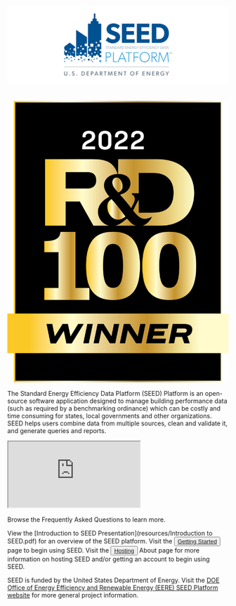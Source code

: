 <h1 style="max-height:5px;"></h1>
<div class="row">
	<div class="column85">
		<img src="images/DOE-SEED-Logo_v7.png" alt= "SEED Logo">
	</div>
	<div class="column15">
		<a href="https://www.rdworldonline.com/rd-100-2022-winner/the-seed-platform-decarbonizing-cities-through-robust-data-management/" target="_blank" style="padding-top:2.5em;"><img src="images/rd100-winner.png" alt="2022 R&D 100 Winner Logo" style="padding-top:2.5em;" ></a>
	</div>
</div>

The Standard Energy Efficiency Data Platform (SEED) Platform is an open-source software application designed to manage building performance data (such as required by a benchmarking ordinance) which can be costly and time consuming for states, local governments and other organizations. SEED helps users combine data from multiple sources, clean and validate it, and generate queries and reports. 

<div class="video">
    <iframe src="https://www.youtube.com/embed/3-tVQZ996lU" allow="picture-in-picture; web-share" allowfullscreen title="The SEED Platform"></iframe>
</div>

Browse the Frequently Asked Questions to learn more.  

View the [Introduction to SEED Presentation](resources/Introduction to SEED.pdf) for an overview of the SEED platform. Visit the <button class="blue"><a class="button" href="getting_started/">Getting Started</a></button> page to begin using SEED. Visit the <button class="blue"><a class="button" href="about/">Hosting </a></button> About page for more information on hosting SEED and/or getting an account to begin using SEED.

SEED is funded by the United States Department of Energy. Visit the [DOE Office of Energy Efficiency and Renewable Energy (EERE) SEED Platform website](http://energy.gov/eere/buildings/standard-energy-efficiency-data-platform) for more general project information. 

